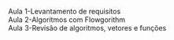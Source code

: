Aula 1-Levantamento de requisitos<br>
Aula 2-Algoritmos com Flowgorithm<br>
Aula 3-Revisão de algoritmos, vetores e funções
